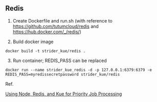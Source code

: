 ## Redis

1. Create Dockerfile and run.sh (with reference to https://github.com/tutumcloud/redis and https://hub.docker.com/_/redis/)


2. Build docker image

```docker build -t strider_kue/redis .```


3. Run container; REDIS_PASS can be replaced

```docker run --name strider_kue_redis -d -p 127.0.0.1:6379:6379 -e REDIS_PASS=myredissecretpassword strider_kue/redis```

Ref.

[Using Node, Redis, and Kue for Priority Job Processing](https://ifelse.io/2016/02/23/using-node-redis-and-kue-for-priority-job-processing/)
